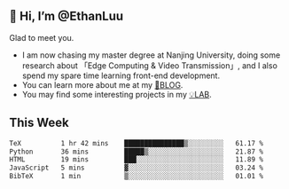 ## 👋 Hi, I’m @EthanLuu

Glad to meet you.

- I am now chasing my master degree at Nanjing University, doing some research about 「Edge Computing & Video Transmission」, and I also spend my spare time learning front-end development.
- You can learn more about me at my [📝BLOG](https://blog.ethanloo.cn).
- You may find some interesting projects in my [💡LAB](https://lab.ethanloo.cn).

## This Week
<!--START_SECTION:waka-->

```txt
TeX          1 hr 42 mins    ███████████████▒░░░░░░░░░   61.17 %
Python       36 mins         █████▒░░░░░░░░░░░░░░░░░░░   21.87 %
HTML         19 mins         ███░░░░░░░░░░░░░░░░░░░░░░   11.89 %
JavaScript   5 mins          ▓░░░░░░░░░░░░░░░░░░░░░░░░   03.24 %
BibTeX       1 min           ▒░░░░░░░░░░░░░░░░░░░░░░░░   01.01 %
```

<!--END_SECTION:waka-->
